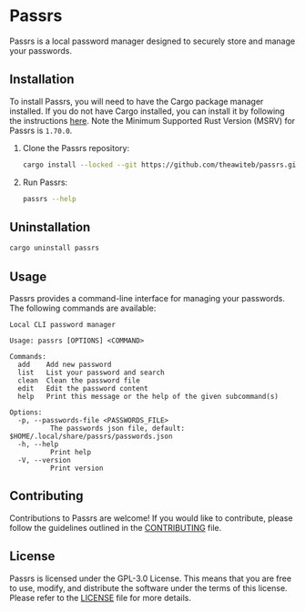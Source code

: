# Passrs

Passrs is a local password manager designed to securely store and manage your passwords.

## Installation

To install Passrs, you will need to have the Cargo package manager installed. If you do not have Cargo installed, you can install it by following the instructions [here](https://doc.rust-lang.org/cargo/getting-started/installation.html). Note the Minimum Supported Rust Version (MSRV) for Passrs is `1.70.0`.

1. Clone the Passrs repository:
    ```bash
    cargo install --locked --git https://github.com/theawiteb/passrs.git
    ```

2. Run Passrs:
    ```bash
    passrs --help
    ```

## Uninstallation
```bash
cargo uninstall passrs
```

## Usage

Passrs provides a command-line interface for managing your passwords. The following commands are available:

```
Local CLI password manager

Usage: passrs [OPTIONS] <COMMAND>

Commands:
  add    Add new password
  list   List your password and search
  clean  Clean the password file
  edit   Edit the password content
  help   Print this message or the help of the given subcommand(s)

Options:
  -p, --passwords-file <PASSWORDS_FILE>
          The passwords json file, default: $HOME/.local/share/passrs/passwords.json
  -h, --help
          Print help
  -V, --version
          Print version
```

<!--
### Backup

It is important to regularly backup your passwords to prevent data loss. Passrs does not provide an automatic backup feature. To backup your passwords, you can use the export command provided by Passrs. This command allows you to export your encrypted passwords to a json file, which you can then manually backup to a secure location. -->


## Contributing

Contributions to Passrs are welcome! If you would like to contribute, please follow the guidelines outlined in the [CONTRIBUTING](CONTRIBUTING.md) file.

## License

Passrs is licensed under the GPL-3.0 License. This means that you are free to use, modify, and distribute the software under the terms of this license. Please refer to the [LICENSE](LICENSE) file for more details.
